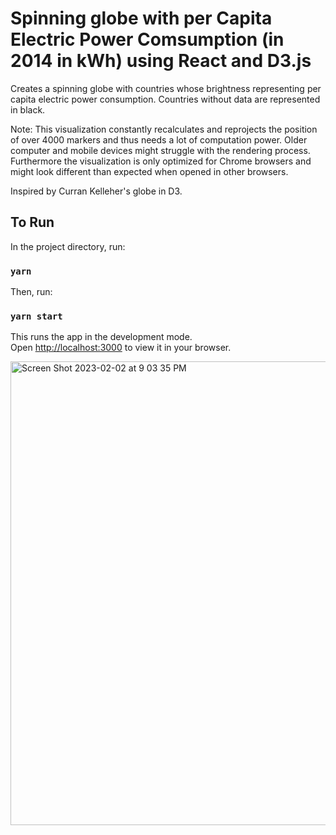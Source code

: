 # Spinning globe with per Capita Electric Power Comsumption (in 2014 in kWh)  using React and D3.js



Creates a spinning globe with countries whose brightness representing per capita electric power consumption. Countries without data are represented in black.


Note: This visualization constantly recalculates and reprojects the position of over 4000 markers and thus needs a lot of computation power. Older computer and mobile devices might struggle with the rendering process. Furthermore the visualization is only optimized for Chrome browsers and might look different than expected when opened in other browsers.

Inspired by Curran Kelleher's globe in D3.



## To Run

In the project directory, run:

### `yarn `

Then, run:

### `yarn start `

This runs the app in the development mode.\
Open [http://localhost:3000](http://localhost:3000) to view it in your browser.
 


 
 

<img width="742" alt="Screen Shot 2023-02-02 at 9 03 35 PM" src="https://user-images.githubusercontent.com/45096174/216494730-60537028-2346-4e54-80a5-81b43411ccba.png">


